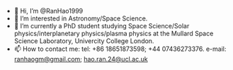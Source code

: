 - 👋 Hi, I’m @RanHao1999
- 👀 I’m interested in Astronomy/Space Science.
- 🌱 I’m currently a PhD student studying Space Science/Solar physics/interplanetary physics/plasma physics at the Mullard Space Science Laboratory, Univercity College London.
- 📫 How to contact me: tel: +86 18651873598; +44 07436273376.   e-mail: ranhaogm@gmail.com; hao.ran.24@ucl.ac.uk

<!---
RanHao1999/RanHaoLearn is a ✨ special ✨ repository because its `README.md` (this file) appears on your GitHub profile.
You can click the Preview link to take a look at your changes.
--->
